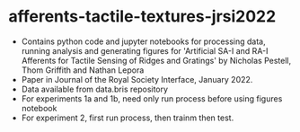 # afferents-tactile-textures-jrsi2022

* Contains python code and jupyter notebooks for processing data, running analysis and generating figures for 'Artificial SA-I and RA-I Afferents for Tactile Sensing of Ridges and Gratings' by Nicholas Pestell, Thom Griffith and Nathan Lepora
* Paper in Journal of the Royal Society Interface, January 2022.
* Data available from data.bris repository
* For experiments 1a and 1b, need only run process before using figures notebook
* For experiment 2, first run process, then trainm then test.

